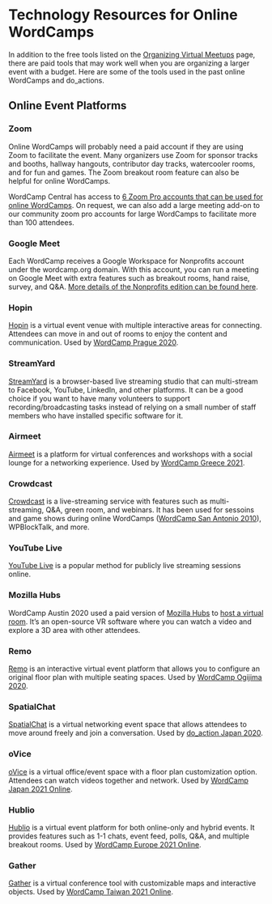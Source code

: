 # Technology Resources for Online WordCamps

In addition to the free tools listed on the [Organizing Virtual Meetups](https://make.wordpress.org/community/handbook/meetup-organizer/resources/organizing-virtual-events/) page, there are paid tools that may work well when you are organizing a larger event with a budget. Here are some of the tools used in the past online WordCamps and do\_actions.

## Online Event Platforms

### Zoom

Online WordCamps will probably need a paid account if they are using Zoom to facilitate the event. Many organizers use Zoom for sponsor tracks and booths, hallway hangouts, contributor day tracks, watercooler rooms, and for fun and games. The Zoom breakout room feature can also be helpful for online WordCamps.

WordCamp Central has access to [6 Zoom Pro accounts that can be used for online WordCamps](https://make.wordpress.org/community/handbook/meetup-organizer/getting-started/special-virtual-events-zoom-request/). On request, we can also add a large meeting add-on to our community zoom pro accounts for large WordCamps to facilitate more than 100 attendees.

### Google Meet

Each WordCamp receives a Google Workspace for Nonprofits account under the wordcamp.org domain. With this account, you can run a meeting on Google Meet with extra features such as breakout rooms, hand raise, survey, and Q&A. [More details of the Nonprofits edition can be found here](https://www.google.com/intl/ja/nonprofits/workspace/compare/).

### Hopin

[Hopin](https://hopin.com/) is a virtual event venue with multiple interactive areas for connecting. Attendees can move in and out of rooms to enjoy the content and communication. Used by [WordCamp Prague 2020](https://central.wordcamp.org/news/2021/04/29/making-a-great-online-conference-experience-at-wordcamp-prague/).

### StreamYard

[StreamYard](https://streamyard.com/) is a browser-based live streaming studio that can multi-stream to Facebook, YouTube, LinkedIn, and other platforms. It can be a good choice if you want to have many volunteers to support recording/broadcasting tasks instead of relying on a small number of staff members who have installed specific software for it.

### Airmeet

[Airmeet](https://www.airmeet.com/) is a platform for virtual conferences and workshops with a social lounge for a networking experience. Used by [WordCamp Greece 2021](https://greece.wordcamp.org/2021/%CF%83%CF%87%CE%B5%CF%84%CE%B9%CE%BA%CE%AC/%CF%83%CF%85%CE%BC%CE%BC%CE%B5%CF%84%CE%BF%CF%87%CE%AE-%CF%80%CE%B1%CF%81%CE%B1%CE%BA%CE%BF%CE%BB%CE%BF%CF%8D%CE%B8%CE%B7%CF%83%CE%B7/).

### Crowdcast

[Crowdcast](https://www.crowdcast.io/) is a live-streaming service with features such as multi-streaming, Q&A, green room, and webinars. It has been used for sessoins and game shows during online WordCamps ([WordCamp San Antonio 2010](https://www.crowdcast.io/support1263)), WPBlockTalk, and more. 

### YouTube Live

[YouTube Live](https://www.youtube.com/howyoutubeworks/product-features/live/#youtube-live) is a popular method for publicly live streaming sessions online.

### Mozilla Hubs

WordCamp Austin 2020 used a paid version of [Mozilla Hubs](https://hubs.mozilla.com/) to [host a virtual room](https://wptavern.com/wordcamp-austin-2020-finds-success-with-vr-experience-for-sessions-and-networking). It’s an open-source VR software where you can watch a video and explore a 3D area with other attendees.

### Remo

[Remo](https://remo.co/) is an interactive virtual event platform that allows you to configure an original floor plan with multiple seating spaces. Used by [WordCamp Ogijima 2020](https://ogijima.wordcamp.org/2020/).

### SpatialChat

[SpatialChat](https://spatial.chat/) is a virtual networking event space that allows attendees to move around freely and join a conversation. Used by [do\_action Japan 2020](https://make.wordpress.org/community/2020/05/21/do-action-japan-2020/).

### oVice

[oVice](https://ovice.in/) is a virtual office/event space with a floor plan customization option. Attendees can watch videos together and network. Used by [WordCamp Japan 2021 Online](https://japan.wordcamp.org/2021/).

### Hublio

[Hublio](https://hubilo.com/) is a virtual event platform for both online-only and hybrid events. It provides features such as 1-1 chats, event feed, polls, Q&A, and multiple breakout rooms. Used by [WordCamp Europe 2021 Online](https://europe.wordcamp.org/2021/).

### Gather

[Gather](https://hubilo.com/) is a virtual conference tool with customizable maps and interactive objects. Used by [WordCamp Taiwan 2021 Online](https://taiwan.wordcamp.org/2021/).

<!--
*   [To-do](# "To-do")
-->
